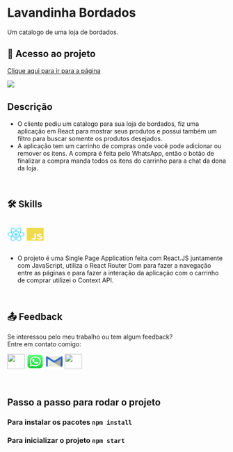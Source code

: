 # Lavandinha Bordados
Um catalogo de uma loja de bordados.
 
## 🔗 Acesso ao projeto
<a href="https://lavandinha-bordados.vercel.app/">Clique aqui para ir para a página</a>

[<img src="src/assets/gifs/tela.gif">](https://lavandinha-bordados.vercel.app/)

## Descrição 
- O cliente pediu um catalogo para sua loja de bordados, fiz uma aplicação em React para mostrar seus produtos e possui também um filtro para buscar somente os produtos desejados.
- A aplicação tem um carrinho de compras onde você pode adicionar ou remover os itens. A compra é feita pelo WhatsApp, então o botão de finalizar a compra manda todos os itens do carrinho para a chat da dona da loja.
<br/>

## 🛠 Skills
<div style="display: inline_block"><br>
  <img align="center" alt="React" height="30" width="40" src="src/assets/icons/icon-react.png">
  <img align="center" alt="Js" height="30" width="40" src="https://raw.githubusercontent.com/devicons/devicon/master/icons/javascript/javascript-plain.svg">
</div><br/>

- O projeto é uma Single Page Application feita com React.JS juntamente com JavaScript, utiliza o React Router Dom para fazer a navegação entre as páginas e para fazer a interação da aplicação com o carrinho de comprar utilizei o Context API.
<br/>

## 📤 Feedback
Se interessou pelo meu trabalho ou tem algum feedback? <br/> 
Entre em contato comigo:
<br/>
 
<p align="left"> 
 <a href="https://www.linkedin.com/in/jhony-freitas/" target="_blank" rel="noreferrer"><img src="https://raw.githubusercontent.com/danielcranney/readme-generator/main/public/icons/socials/linkedin.svg" width="40" height="35" /></a>
 <a href ="https://api.whatsapp.com/send?phone=5511948127577&text" target="_blank" rel="noreferrer"><img src="./src/assets/icons/icon-whatsapp.png" width="40" height="35" /></a>
 <a href ="mailto:jhony00._@hotmail.com" target="_blank" rel="noreferrer"><img src="src/assets/icons/icon-mail.png" width="40" height="35" /></a>
 <a href="https://discord.com/users/jhonyFreitas#1359" target="_blank" rel="noreferrer"><img src="https://raw.githubusercontent.com/danielcranney/readme-generator/main/public/icons/socials/discord.svg" width="40" height="35" /></a> 

 </p>
<br/>

## Passo a passo para rodar o projeto

### Para instalar os pacotes `npm install`

### Para inicializar o projeto `npm start`
